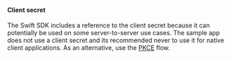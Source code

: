 #### Client secret

The Swift SDK includes a reference to the client secret because it can
potentially be used on some server-to-server use cases. The sample app
does not use a client secret and its recommended never to use
it for native client applications. As an alternative, use the
[PKCE](https://developer.okta.com/docs/guides/implement-auth-code-pkce/overview/)
flow.
